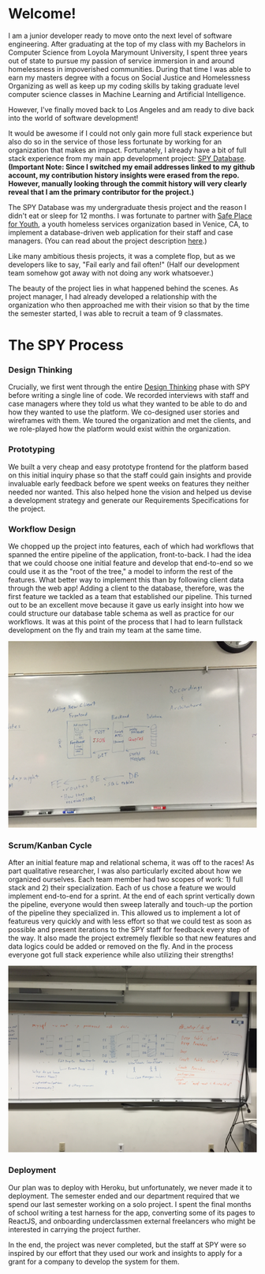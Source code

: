 # Welcome!

I am a junior developer ready to move onto the next level of software engineering. After graduating at the top of my class with my Bachelors in Computer Science from Loyola Marymount University, I spent three years out of state to pursue my passion of service immersion in and around homelessness in impoverished communities. During that time I was able to earn my masters degree with a focus on Social Justice and Homelessness Organizing as well as keep up my coding skills by taking graduate level computer science classes in Machine Learning and Artificial Intelligence.

However, I've finally moved back to Los Angeles and am ready to dive back into the world of software development!

It would be awesome if I could not only gain more full stack experience but also do so in the service of those less fortunate by working for an organization that makes an impact. Fortunately, I already have a bit of full stack experience from my main app development project: [SPY Database](https://github.com/cf7/SPY). __(Important Note: Since I switched my email addresses linked to my github account, my contribution history insights were erased from the repo. However, manually looking through the commit history will very clearly reveal that I am the primary contributor for the project.)__

The SPY Database was my undergraduate thesis project and the reason I didn't eat or sleep for 12 months. I was fortunate to partner with [Safe Place for Youth](https://www.safeplaceforyouth.org/), a youth homeless services organization based in Venice, CA, to implement a database-driven web application for their staff and case managers. (You can read about the project description [here](https://github.com/cf7/SPY/blob/master/docs/Project_Proposal.md).) 

Like many ambitious thesis projects, it was a complete flop, but as we developers like to say, "Fail early and fail often!" (Half our development team somehow got away with not doing any work whatsoever.)

The beauty of the project lies in what happened behind the scenes. As project manager, I had already developed a relationship with the organization who then approached me with their vision so that by the time the semester started, I was able to recruit a team of 9 classmates. 

# The SPY Process

### Design Thinking
Crucially, we first went through the entire [Design Thinking](https://web.stanford.edu/~mshanks/MichaelShanks/files/509554.pdf) phase with SPY before writing a single line of code. We recorded interviews with staff and case managers where they told us what they wanted to be able to do and how they wanted to use the platform. We co-designed user stories and wireframes with them. We toured the organization and met the clients, and we role-played how the platform would exist within the organization.

### Prototyping
We built a very cheap and easy prototype frontend for the platform based on this initial inquiry phase so that the staff could gain insights and provide invaluable early feedback before we spent weeks on features they neither needed nor wanted. This also helped hone the vision and helped us devise a development strategy and generate our Requirements Specifications for the project.

### Workflow Design
We chopped up the project into features, each of which had workflows that spanned the entire pipeline of the application, front-to-back. I had the idea that we could choose one initial feature and develop that end-to-end so we could use it as the "root of the tree," a model to inform the rest of the features. What better way to implement this than by following client data through the web app! Adding a client to the database, therefore, was the first feature we tackled as a team that established our pipeline. This turned out to be an excellent move because it gave us early insight into how we could structure our database table schema as well as practice for our workflows. It was at this point of the process that I had to learn fullstack development on the fly and train my team at the same time. 

![IMG_2242.JPG](https://github.com/cf7/cf7/blob/main/images/IMG_2242.JPG?raw=True)

### Scrum/Kanban Cycle
After an initial feature map and relational schema, it was off to the races! As part qualitative researcher, I was also particularly excited about how we organized ourselves. Each team member had two scopes of work: 1) full stack and 2) their specialization. Each of us chose a feature we would implement end-to-end for a sprint. At the end of each sprint vertically down the pipeline, everyone would then sweep laterally and touch-up the portion of the pipeline they specialized in. This allowed us to implement a lot of featureus very quickly and with less effort so that we could test as soon as possible and present iterations to the SPY staff for feedback every step of the way. It also made the project extremely flexible so that new features and data logics could be added or removed on the fly. And in the process everyone got full stack experience while also utilizing their strengths!

![IMG_2244.JPG](https://github.com/cf7/cf7/blob/main/images/IMG_2244.JPG?raw=True)

### Deployment

Our plan was to deploy with Heroku, but unfortunately, we never made it to deployment. The semester ended and our department required that we spend our last semester working on a solo project. I spent the final months of school writing a test harness for the app, converting some of its pages to ReactJS, and onboarding underclassmen external freelancers who might be interested in carrying the project further.

In the end, the project was never completed, but the staff at SPY were so inspired by our effort that they used our work and insights to apply for a grant for a company to develop the system for them.


